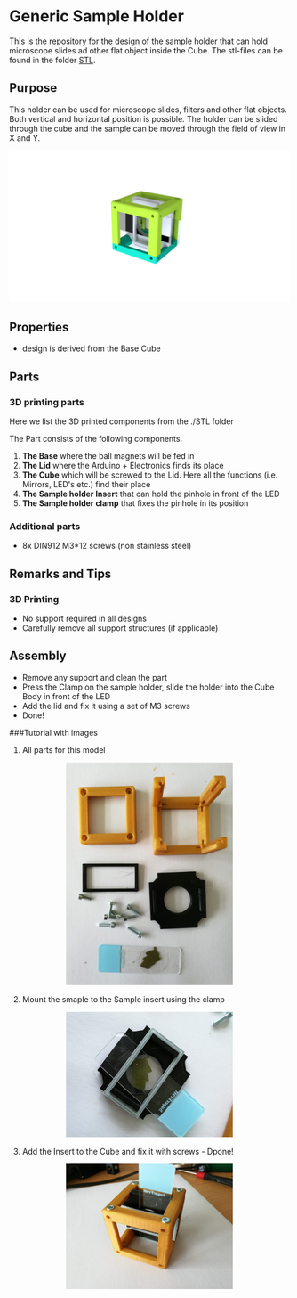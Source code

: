# Generic Sample Holder
This is the repository for the design of the sample holder that can hold microscope slides ad other flat object inside the Cube. The stl-files can be found in the folder [STL](./STL).



## Purpose
This holder can be used for microscope slides, filters and other flat objects. Both vertical and horizontal position is possible. The holder can be slided through the cube and the sample can be moved through the field of view in X and Y.

<p align="center">
<img src="./IMAGES/Assembly_Cube_Sample_holder_v2.png"
width="1000">
</p>


## Properties
* design is derived from the Base Cube

## Parts

### 3D printing parts
Here we list the 3D printed components from the ./STL folder


The Part consists of the following components.

1. **The Base** where the ball magnets will be fed in
2. **The Lid** where the Arduino + Electronics finds its place
3. **The Cube** which will be screwed to the Lid. Here all the functions (i.e. Mirrors, LED's etc.) find their place
4. **The Sample holder Insert** that can hold the pinhole in front of the LED
5. **The Sample holder clamp** that fixes the pinhole in its position




### Additional parts
* 8x DIN912 M3*12 screws (non stainless steel)



## Remarks and Tips

### 3D Printing
* No support required in all designs
* Carefully remove all support structures (if applicable)


## Assembly
* Remove any support and clean the part
* Press the Clamp on the sample holder, slide the holder into the Cube Body in front of the LED
* Add the lid and fix it using a set of M3 screws
* Done!

###Tutorial with images

1. All parts for this model
<p align="center">
<img src="./IMAGES/CUBE_SAMPLEHOLDER_0.jpg" width="300">
</p>

2. Mount the smaple to the Sample insert using the clamp
<p align="center">
<img src="./IMAGES/CUBE_SAMPLEHOLDER_1.jpg" width="300">
</p>

3. Add the Insert to the Cube and fix it with screws - Dpone!
<p align="center">
<img src="./IMAGES/CUBE_SAMPLEHOLDER_3.jpg" width="300">
</p>

